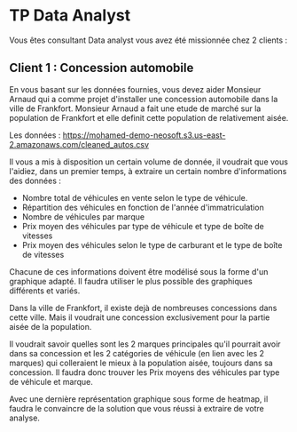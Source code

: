 # TP Data Analyst

Vous êtes consultant Data analyst vous avez été missionnée chez 2 clients : 

## Client 1 : Concession automobile

En vous basant sur les données fournies, vous devez aider Monsieur Arnaud qui a comme projet d'installer une concession automobile dans la ville de Frankfort. Monsieur Arnaud a fait une etude de marché sur la population de Frankfort et elle definit cette population de relativement aisée. 

Les données : https://mohamed-demo-neosoft.s3.us-east-2.amazonaws.com/cleaned_autos.csv

Il vous a mis à disposition un certain volume de donnée, il voudrait que vous l'aidiez, dans un premier temps, à extraire un certain nombre d'informations des données : 

 - Nombre total de véhicules en vente selon le type de véhicule.
 - Répartition des véhicules en fonction de l'année d'immatriculation
 - Nombre de véhicules par marque
 - Prix moyen des véhicules par type de véhicule et type de boîte de vitesses
 - Prix moyen des véhicules selon le type de carburant et le type de boîte de vitesses

Chacune de ces informations doivent être modélisé sous la forme d'un graphique adapté. Il faudra utiliser le plus possible des graphiques différents et variés.

Dans la ville de Frankfort, il existe dejà de nombreuses concessions dans cette ville. Mais il voudrait une concession exclusivement pour la partie aisée de la population. 

Il voudrait savoir quelles sont les 2 marques principales qu'il pourrait avoir dans sa concession et les 2 catégories de véhicule (en lien avec les 2 marques) qui colleraient le mieux à la population aisée, toujours dans sa concession. Il faudra donc trouver les Prix moyens des véhicules par type de véhicule et marque.

Avec une dernière représentation graphique sous forme de heatmap, il faudra le convaincre de la solution que vous réussi à extraire de votre analyse.

